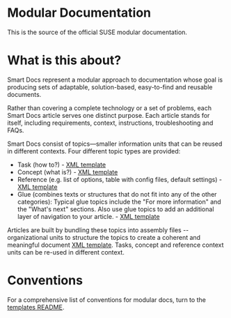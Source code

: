 Modular Documentation
=====================

This is the source of the official SUSE modular documentation.

# What is this about?

Smart Docs represent a modular approach to documentation whose goal is producing sets of adaptable, solution-based, easy-to-find and reusable documents.

Rather than covering a complete technology or a set of problems, each Smart Docs article serves one distinct purpose. Each article stands for itself, including requirements, context, instructions, troubleshooting and FAQs.

Smart Docs consist of topics—smaller information units that can be reused in different contexts. Four different topic types are provided:
   * Task (how to?) - [XML template](https://github.com/SUSE/doc-modular/blob/main/templates/tasks/task.xml)
   * Concept (what is?) - [XML template](https://github.com/SUSE/doc-modular/blob/main/templates/concepts/concept.xml)
   * Reference (e.g. list of options, table with config files, default settings) - [XML template](https://github.com/SUSE/doc-modular/blob/main/templates/references/reference.xml)
   * Glue (combines texts or structures that do not fit into any of the other categories): Typical glue topics include the "For more information" and the "What's next" sections. Also use glue topics to add an additional layer of navigation to your article. - [XML template](https://github.com/SUSE/doc-modular/blob/main/templates/glues/glue.xml)

Articles are built by bundling these topics into assembly files -- organizational units to structure the topics to create a coherent and meaningful document [XML template](https://github.com/SUSE/doc-modular/blob/main/templates/articles/assembly.xml). Tasks, concept and reference context units can be re-used in different context.

# Conventions

For a comprehensive list of conventions for modular docs, turn to the [templates README](https://github.com/SUSE/doc-modular/blob/main/templates/README.md).
